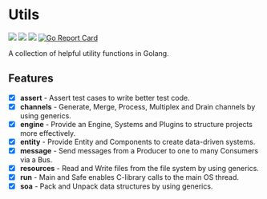 # Utils

[![](https://img.shields.io/github/license/andygeiss/utils)](https://github.com/andygeiss/utils/blob/main/LICENSE)
[![](https://img.shields.io/github/v/release/andygeiss/utils)](https://github.com/andygeiss/utils/releases)
[![](https://img.shields.io/github/go-mod/go-version/andygeiss/utils)](https://github.com/andygeiss/utils)
[![Go Report Card](https://goreportcard.com/badge/github.com/andygeiss/utils)](https://goreportcard.com/report/github.com/andygeiss/utils)

A collection of helpful utility functions in Golang.

## Features

- [x] **assert** - Assert test cases to write better test code. 
- [x] **channels** - Generate, Merge, Process, Multiplex and Drain channels by using generics.
- [x] **engine** - Provide an Engine, Systems and Plugins to structure projects more effectively.
- [x] **entity** - Provide Entity and Components to create data-driven systems.
- [x] **message** - Send messages from a Producer to one to many Consumers via a Bus.
- [x] **resources** - Read and Write files from the file system by using generics.
- [x] **run** - Main and Safe enables C-library calls to the main OS thread.
- [x] **soa** - Pack and Unpack data structures by using generics.
